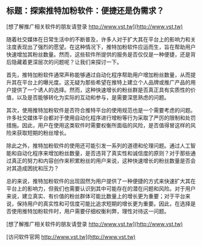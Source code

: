 ## **标题：探索推特加粉软件：便捷还是伪需求？**

[想了解推广相关软件的朋友请登录 http://www.vst.tw](http://www.vst.tw)

随着社交媒体在日常生活中的不断普及，许多人对于扩大其在平台上的影响力和关注度表现出了强烈的愿望。在这种情况下，推特加粉软件应运而生，旨在帮助用户快速增加其粉丝数量。然而，这些软件所提供的服务是否仅仅是一种便捷，还是背后隐藏着更深层次的问题呢？让我们来探讨一下。

首先，推特加粉软件通常声称能够通过自动化程序帮助用户增加粉丝数量，从而提升其在平台上的曝光度。这无疑为那些希望在推特上建立个人品牌或推广产品的用户提供了一个诱人的选择。然而，这种快速增长的粉丝群是否真正具有实质性的价值，以及是否能够转化为实际的互动和参与，是需要深思熟虑的问题。

其次，使用推特加粉软件是否符合推特平台的使用规范也是一个需要考虑的问题。许多社交媒体平台都对于使用自动化程序进行增粉等行为采取了严厉的限制和处罚措施。因此，用户在使用这类软件时需要权衡所面临的风险，是否值得冒这样的风险来获取短期的粉丝增长。

除此之外，推特加粉软件的使用还可能引发一系列的道德和伦理问题。通过人工智能和自动化程序来增加粉丝数量，是否违背了真实性和诚信度的原则？对于那些通过真正的努力和内容创作来积累粉丝的用户来说，这种快速增长的粉丝数量是否会对其造成困扰和压力？

总的来说，推特加粉软件的出现固然为用户提供了一种便捷的方式来快速扩大其在平台上的影响力，但我们也需要认识到其中可能存在的潜在问题和风险。对于用户来说，建立真实、有价值的粉丝群体可能比数量上的增长更为重要；对于平台来说，保持用户的真实性和可信度可能比追求短期的增长更为重要。因此，在选择是否使用推特加粉软件时，用户需要仔细权衡利弊，理性对待这一问题。

[想了解推广相关软件的朋友请登录 http://www.vst.tw](http://www.vst.tw)


[访问软件官网 http://www.vst.tw](http://www.vst.tw)
